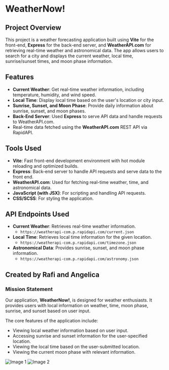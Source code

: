 # WeatherNow!

## Project Overview

This project is a weather forecasting application built using **Vite** for the front-end, **Express** for the back-end server, and **WeatherAPI.com** for retrieving real-time weather and astronomical data. The app allows users to search for a city and displays the current weather, local time, sunrise/sunset times, and moon phase information.

## Features
- **Current Weather**: Get real-time weather information, including temperature, humidity, and wind speed.
- **Local Time**: Display local time based on the user's location or city input.
- **Sunrise, Sunset, and Moon Phase**: Provide daily information about sunrise, sunset, and moon phases.
- **Back-End Server**: Used **Express** to serve API data and handle requests to WeatherAPI.com.
- Real-time data fetched using the **WeatherAPI.com** REST API via RapidAPI.

## Tools Used
- **Vite**: Fast front-end development environment with hot module reloading and optimized builds.
- **Express**: Back-end server to handle API requests and serve data to the front end.
- **WeatherAPI.com**: Used for fetching real-time weather, time, and astronomical data.
- **JavaScript (with JSX)**: For scripting and handling API requests.
- **CSS/SCSS**: For styling the application.
  
## API Endpoints Used
- **Current Weather**: Retrieves real-time weather information.
  - `https://weatherapi-com.p.rapidapi.com/current.json`
- **Local Time**: Retrieves local time information for the given location.
  - `https://weatherapi-com.p.rapidapi.com/timezone.json`
- **Astronomical Data**: Provides sunrise, sunset, and moon phase information.
  - `https://weatherapi-com.p.rapidapi.com/astronomy.json`


## Created by Rafi and Angelica

### Mission Statement
Our application, **WeatherNow!**, is designed for weather enthusiasts. It provides users with local information on weather, time, moon phase, sunrise, and sunset based on user input.

The core features of the application include:
- Viewing local weather information based on user input.
- Accessing sunrise and sunset information for the user-specified location.
- Viewing the local time based on the user-submitted location.
- Viewing the current moon phase with relevant information.



![Image 1](https://i.imgur.com/dlSwiv7.png)
![Image 2](https://i.imgur.com/lB1KD1R.jpeg)

